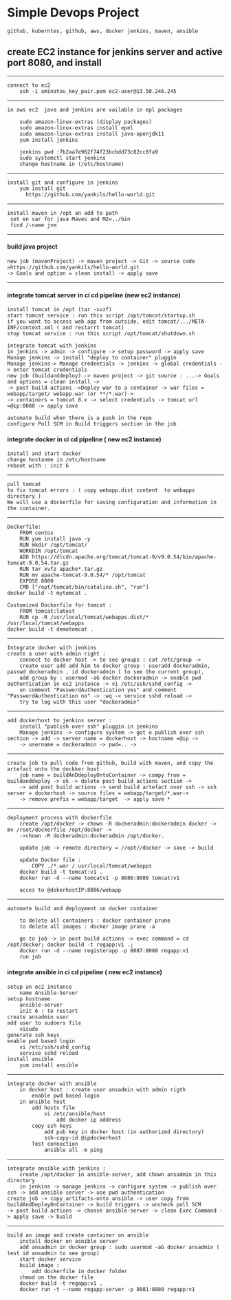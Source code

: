 # Simple Devops Project 
    github, kuberntes, github, aws, docker jenkins, maven, ansible 
## create EC2 instance for jenkins server and active port 8080, and install
-----------------------------------------------------------------------
    connect to ec2 
        ssh -i aminatou_key_pair.pem ec2-user@13.50.246.245
-----------------------------------------------------------------------
    in aws ec2  java and jenkins are vailable in epl packages

        sudo amazon-linux-extras (display packages)
        sudo amazon-linux-extras install epel  
        sudo amazon-linux-extras install java-openjdk11
        yum install jenkins

        jenkins pwd :7b2aa7e962f74f23bcbdd73c82cc8fa9
        sudo systemctl start jenkins
        change hostname in (/etc/hostname)
-----------------------------------------------------------------------
    install git and configure in jenkins
        yum install git
          https://github.com/yankils/hello-world.git
----------------------------------------------------------------------
    install maven in /opt an add to path
     set en var for java Maves and M2=../bin
     find /-name jvm
--------------------------------------------------------------------------
#### build java project
    new job (mavenProject) -> maven project -> Git -> source code =https://github.com/yankils/hello-world.git
    -> Goals and option = clean install -> apply save
---------------------------------------------------
#### integrate tomcat server in ci cd pipeline (new ec2 instance)
    install tomcat in /opt (tar -xvzf)
    start tomcat service : run this script /opt/tomcat/startup.sh 
    if you want to access web app from outside, edit tomcat/.../META-INF/context.xml ( and restarrt tomcat)
    stop tomcat service : run this script /opt/tomcat/shutdown.sh 
    
    integrate tomcat with jenkins
    in jenkins -> admin -> configure -> setup password -> apply save
    Manage jenkins -> install "deploy to container" pluggin 
    Manage jenkins-> Manage credentials -> jenkins -> global credentials -> enter tomcat credentials
    new job (buildanddeploy) -> maven project -> git source : ...-> Goals and options = clean install ->
    -> post build actions ->Deploy war to a container -> war files = webapp/target/ webapp.war (or **/*.war)->
    -> containers = tomcat 8.x -> select credentials -> tomcat url =@ip:8080 -> apply save

    automate build when there is a push in the repo
    configure Poll SCM in Build triggers section in the job

#### integrate docker in ci cd pipeline ( new ec2 instance)
    install and start docker 
    change hostanme in /etc/hostname
    reboot with : init 6 
---------------------------------
    pull tomcat
    to fix tomcat errors : ( copy webapp.dist content  to webapps directory )
    We will use a dockerfile for saving configuration and information in the container.
-------------------------------------
    Dockerfile:
        FROM centos
        RUN yum install java -y
        RUN mkdir /opt/tomcat/
        WORKDIR /opt/tomcat
        ADD https://dlcdn.apache.org/tomcat/tomcat-9/v9.0.54/bin/apache-tomcat-9.0.54.tar.gz
        RUN tar xvfz apache*.tar.gz
        RUN mv apache-tomcat-9.0.54/* /opt/tomcat
        EXPOSE 8080
        CMD ["/opt/tomcat/bin/catalina.sh", "run"]
    docker build -t mytomcat .
    
    Customized Dockerfile for tomcat :
        FROM tomcat:latest
        RUN cp -R /usr/local/tomcat/webapps.dist/* /usr/local/tomcat/webapps
    docker build -t demotomcat .
--------------------------------------------
    Integrate docker with jenkins
    create a user with admin right :
        connect to docker host -> to see groups : cat /etc/group -> 
        create user add add him to docker group : useradd dockeradmin, passwd dockeradmin , id dockeradmin ( to see the current group),
        add group by : usermod -aG docker dockeradmin -> enable pwd authentication in ec2 instance -> vi /etc/ssh/sshd_config ->
        un comment "PasswordAuthentication yes" and comment "PasswordAuthentication no" -> :wq -> service sshd reload ->
        try to log with this user "dockeradmin"
-----------------------------------------------
    add dockerhost to jenkins server :
        install "publish over ssh" pluggin in jenkins
        Manage jenkins -> configure system -> got o publish over ssh section -> add -> server name = dockerhost -> hostname =@ip ->
        -> username = dockeradmin -> pwd=.. -> 
----------------------------------------
    create job to pull code from github, build with maven, and copy the artefact onto the dockker host
        job name = buildAnDdeployOntoContainer -> compy from = buildanddeploy -> ok -> delete post build actions section -> 
        -> add post build actions -> send build artefact over ssh -> ssh server = dockerhost -> source files = webapp/target/*.war->
        -> remove prefix = webapp/target  -> apply save *
------------------------------------------------
    deployment process with dockerfile
        create /opt/docker -> chown -R dockeradmin:dockeradmin docker -> mv /root/dockerfile /opt/docker ->
        ->chown -R dockeradmin:dockeradmin /opt/docker.
        
        update job -> remote directory = //opt//docker -> save -> build
        
        update Docker file :
            COPY ./*.war / usr/local/tomcat/webapps
        docker build -t tomcat:v1 .
        docker run -d --name tomcatv1 -p 8086:8080 tomcat:v1
        
        acces to @dokerhostIP:8086/webapp
------------------------------------------------------
    automate build and deployment on docker container

        to delete all containers : docker container prune 
        to delete all images : docker image prune -a

        go to job -> in post build actions -> exec command = cd /opt/docker; docker build -t regapp:v1 .; 
        docker run -d --name registerapp -p 8087:8080 regapp:v1
        run job 
        
#### integrate ansible in ci cd pipeline ( new ec2 instance)
    setup an ec2 instance
        name Ansible-Server
    setup hostname
        ansible-server
        init 6 : to restart
    create ansadmin user
    add user to sudoers file
        visudo
    generate ssh keys
    enable pwd based login
        vi /etc/ssh/sshd_config
        service sshd reload
    install ansible
        yum install ansible
--------------------------------------------------
    integrate docker with ansible
        in docker host : create user ansadmin with admin rigth
            enable pwd based login
        in ansible host
            add hosts file 
                vi /etc/ansible/host
                    add docker ip address
            copy ssh keys
                add pub key in docker host (in authorized directory)
                ssh-copy-id @ipdockerhost
            Test connection
                ansible all -m ping
        
------------------------------------------
    integrate ansible with jenkins : 
        create /opt/docker in ansible-server, add chown ansadmin in this directory
        in jenkins -> manage jenkins -> configure system -> publish over ssh -> add ansible server -> use pwd authentication
    create job -> copy_artifacts-onto_ansible -> user copy from buildAndDeployOnContainer -> build triggers -> uncheck poll SCM
    -> post build actions -> chosse ansible-server -> clean Exec Command -> apply save -> build
------------------------------------------
    build an image and create container on ansible 
        install docker on asnible server
        add ansadmin in docker group : sudo usermod -aG docker ansadmin ( test id ansadmin to see group)
        start docker service
        build image :
            add dockerfile in docker folder
        chmod on the docker file
        docker build -t regapp:v1 .
        docker run -t --name regapp-server -p 8081:8080 regapp:v1
        
        
